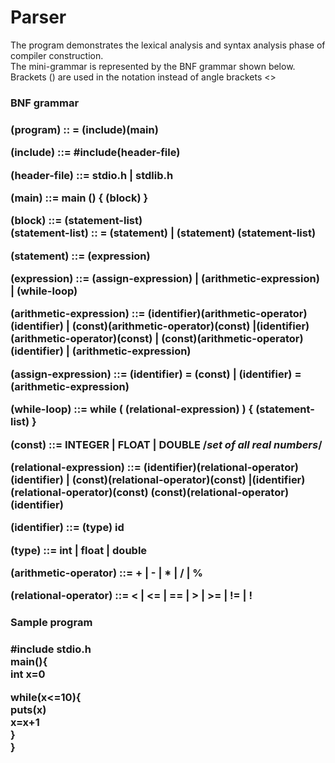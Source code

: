 # Parser
The program demonstrates the lexical analysis and syntax analysis phase of compiler construction.<br>
The mini-grammar is represented by the BNF grammar shown below.
Brackets () are used in the notation instead of angle brackets <> 

<h3>BNF grammar<h3>

 (program) :: = (include)(main)<br>

(include) ::= #include(header-file)<br>

(header-file) ::= stdio.h | stdlib.h<br>

(main) ::= main () { (block) }<br>

(block) ::= (statement-list)<br>
(statement-list) :: = (statement) | (statement) (statement-list)<br>

(statement) ::= (expression)<br>

(expression) ::= (assign-expression) | (arithmetic-expression) | (while-loop)<br>

(arithmetic-expression) ::= (identifier)(arithmetic-operator)(identifier) |
(const)(arithmetic-operator)(const) |(identifier)(arithmetic-operator)(const) |
(const)(arithmetic-operator)(identifier) |
(arithmetic-expression)<br>

(assign-expression) ::= (identifier) = (const) | (identifier) = (arithmetic-expression)<br>

(while-loop) ::= while ( (relational-expression) ) { (statement-list) }<br>

(const) ::= INTEGER | FLOAT | DOUBLE /*set of all real numbers*/<br>

(relational-expression) ::= (identifier)(relational-operator)(identifier) |
(const)(relational-operator)(const) |(identifier)(relational-operator)(const)
(const)(relational-operator)(identifier)<br>

(identifier) ::= (type) id<br>

(type) ::= int | float | double<br>

(arithmetic-operator) ::= + | - | * | / | %<br>

(relational-operator) ::= < | <= | == | > | >= | != | !<br>

<h3>Sample program<h3>
 
 #include stdio.h<br>
 main(){<br>
 int x=0<br>
 
 while(x<=10){<br>
 puts(x)<br>
 x=x+1<br>
 }<br>
 }<br>
 

 

